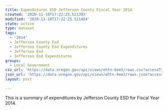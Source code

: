 ```yaml
---
title: Expenditures ESD Jefferson County Fiscal Year 2014
created: '2020-11-10T17:22:25.511393'
modified: '2020-11-10T17:22:25.511404'
state: active
type: dataset
tags:
  - '2014'
  - Jefferson County Esd
  - Jefferson County Esd Expenditures
  - Jefferson Esd
  - Jefferson Esd Expenditures
groups:
  - Local Government
csv_url: 'https://data.oregon.gov/api/views/ehtn-9em3/rows.csv?accessType=DOWNLOAD'
json_url: 'https://data.oregon.gov/api/views/ehtn-9em3/rows.json?accessType=DOWNLOAD'
layout: post

---
```

This is a summary of expenditures by Jefferson County ESD for Fiscal Year 2014.
